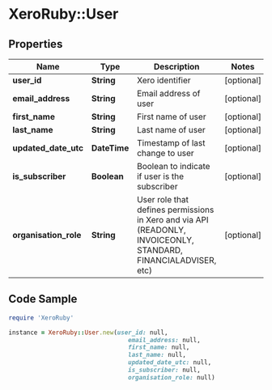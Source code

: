 # XeroRuby::User

## Properties

Name | Type | Description | Notes
------------ | ------------- | ------------- | -------------
**user_id** | **String** | Xero identifier | [optional] 
**email_address** | **String** | Email address of user | [optional] 
**first_name** | **String** | First name of user | [optional] 
**last_name** | **String** | Last name of user | [optional] 
**updated_date_utc** | **DateTime** | Timestamp of last change to user | [optional] 
**is_subscriber** | **Boolean** | Boolean to indicate if user is the subscriber | [optional] 
**organisation_role** | **String** | User role that defines permissions in Xero and via API (READONLY, INVOICEONLY, STANDARD, FINANCIALADVISER, etc) | [optional] 

## Code Sample

```ruby
require 'XeroRuby'

instance = XeroRuby::User.new(user_id: null,
                                 email_address: null,
                                 first_name: null,
                                 last_name: null,
                                 updated_date_utc: null,
                                 is_subscriber: null,
                                 organisation_role: null)
```


